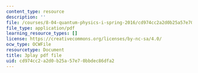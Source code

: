 ```yaml
---
content_type: resource
description: ''
file: /courses/8-04-quantum-physics-i-spring-2016/cd974cc2a2d0b25a57e70bbdec86dfa2_BRFekCz4XQY.pdf
file_type: application/pdf
learning_resource_types: []
license: https://creativecommons.org/licenses/by-nc-sa/4.0/
ocw_type: OCWFile
resourcetype: Document
title: 3play pdf file
uid: cd974cc2-a2d0-b25a-57e7-0bbdec86dfa2
---
```

